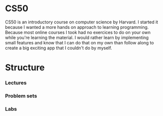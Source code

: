 # CS50
CS50 is an introductory course on computer science by Harvard. I started it because I wanted a more hands on approach to learning programming. Because most online courses I took had no exercices to do on your own while you're learning the material. I would rather learn by implementing small features and know that I can do that on my own than follow along to create a big exciting app that I couldn't do by myself.

# Structure
### Lectures
### Problem sets
### Labs
